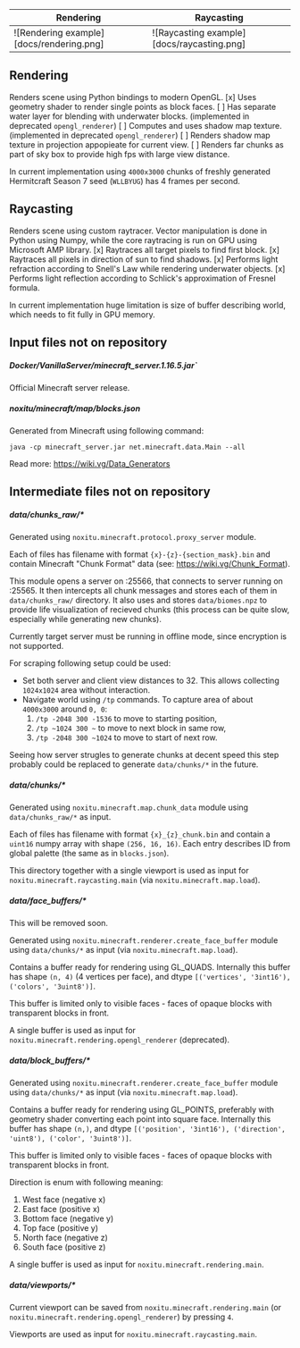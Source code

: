
| Rendering | Raycasting |
| --- | --- |
| ![Rendering example][docs/rendering.png] | ![Raycasting example][docs/raycasting.png] |

## Rendering

Renders scene using Python bindings to modern OpenGL.
 [x] Uses geometry shader to render single points as block faces.
 [ ] Has separate water layer for blending with underwater blocks. (implemented in deprecated `opengl_renderer`)
 [ ] Computes and uses shadow map texture. (implemented in deprecated `opengl_renderer`)
 [ ] Renders shadow map texture in projection appopieate for current view.
 [ ] Renders far chunks as part of sky box to provide high fps with large view distance.

In current implementation using `4000x3000` chunks of freshly generated Hermitcraft Season 7 seed (`WLLBYUG`) has 4 frames per second. 

## Raycasting

Renders scene using custom raytracer. Vector manipulation is done in Python using Numpy, while the core raytracing is run on GPU using Microsoft AMP library.
 [x] Raytraces all target pixels to find first block.
 [x] Raytraces all pixels in direction of sun to find shadows.
 [x] Performs light refraction according to Snell's Law while rendering underwater objects.
 [x] Performs light reflection according to Schlick's approximation of Fresnel formula.

In current implementation huge limitation is size of buffer describing world, which needs to fit fully in GPU memory.

## Input files not on repository

##### Docker/VanillaServer/minecraft_server.1.16.5.jar`
Official Minecraft server release.

##### noxitu/minecraft/map/blocks.json
Generated from Minecraft using following command:
 
    java -cp minecraft_server.jar net.minecraft.data.Main --all

Read more: https://wiki.vg/Data_Generators

## Intermediate files not on repository

##### data/chunks_raw/*
Generated using `noxitu.minecraft.protocol.proxy_server` module.

Each of files has filename with format `{x}-{z}-{section_mask}.bin` and contain Minecraft "Chunk Format" data (see: https://wiki.vg/Chunk_Format).

This module opens a server on :25566, that connects to server running on :25565. It then intercepts all chunk messages and stores each of them in `data/chunks_raw/` directory. It also uses and stores `data/biomes.npz` to provide life visualization of recieved chunks (this process can be quite slow, especially while generating new chunks).

Currently target server must be running in offline mode, since encryption is not supported.

For scraping following setup could be used:
 - Set both server and client view distances to 32. This allows collecting `1024x1024` area without interaction.
 - Navigate world using `/tp` commands. To capture area of about `4000x3000` around `0, 0`:
   1. `/tp -2048 300 -1536` to move to starting position,
   2. `/tp ~1024 300 ~` to move to next block in same row,
   3. `/tp -2048 300 ~1024` to move to start of next row.

Seeing how server strugles to generate chunks at decent speed this step probably could be replaced to generate `data/chunks/*` in the future.

##### data/chunks/*
Generated using `noxitu.minecraft.map.chunk_data` module using `data/chunks_raw/*` as input.

Each of files has filename with format `{x}_{z}_chunk.bin` and contain a `uint16` numpy array with shape `(256, 16, 16)`. Each entry describes ID from global palette (the same as in `blocks.json`).

This directory together with a single viewport is used as input for `noxitu.minecraft.raycasting.main` (via `noxitu.minecraft.map.load`).

##### data/face_buffers/*
This will be removed soon.

Generated using `noxitu.minecraft.renderer.create_face_buffer` module using `data/chunks/*` as input (via `noxitu.minecraft.map.load`).

Contains a buffer ready for rendering using GL_QUADS. Internally this buffer has shape `(n, 4)` (4 vertices per face), and dtype `[('vertices', '3int16'), ('colors', '3uint8')]`.

This buffer is limited only to visible faces - faces of opaque blocks with transparent blocks in front.

A single buffer is used as input for `noxitu.minecraft.rendering.opengl_renderer` (deprecated).

##### data/block_buffers/*
Generated using `noxitu.minecraft.renderer.create_face_buffer` module using `data/chunks/*` as input (via `noxitu.minecraft.map.load`).

Contains a buffer ready for rendering using GL_POINTS, preferably with geometry shader converting each point into square face. Internally this buffer has shape `(n,)`, and dtype `[('position', '3int16'), ('direction', 'uint8'), ('color', '3uint8')]`.

This buffer is limited only to visible faces - faces of opaque blocks with transparent blocks in front.

Direction is enum with following meaning:
 1. West face (negative x)
 2. East face (positive x)
 3. Bottom face (negative y)
 4. Top face (positive y)
 5. North face (negative z)
 6. South face (positive z)

A single buffer is used as input for `noxitu.minecraft.rendering.main`.

##### data/viewports/*
Current viewport can be saved from `noxitu.minecraft.rendering.main` (or `noxitu.minecraft.rendering.opengl_renderer`) by pressing `4`.

Viewports are used as input for `noxitu.minecraft.raycasting.main`.
